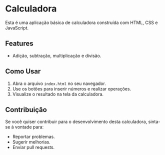 # Calculadora

Esta é uma aplicação básica de calculadora construída com HTML, CSS e JavaScript.

## Features

- Adição, subtração, multiplicação e divisão.

## Como Usar

1. Abra o arquivo `index.html` no seu navegador.
2. Use os botões para inserir números e realizar operações.
3. Visualize o resultado na tela da calculadora.

## Contribuição

Se você quiser contribuir para o desenvolvimento desta calculadora, sinta-se à vontade para:

- Reportar problemas.
- Sugerir melhorias.
- Enviar pull requests.